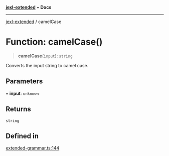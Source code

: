 [**jexl-extended**](../README.md) • **Docs**

***

[jexl-extended](../globals.md) / camelCase

# Function: camelCase()

> **camelCase**(`input`): `string`

Converts the input string to camel case.

## Parameters

• **input**: `unknown`

## Returns

`string`

## Defined in

[extended-grammar.ts:144](https://github.com/nikoraes/jexl-extended/blob/06a031f168fa218082d7ed9df57973f42e70c755/src/extended-grammar.ts#L144)
